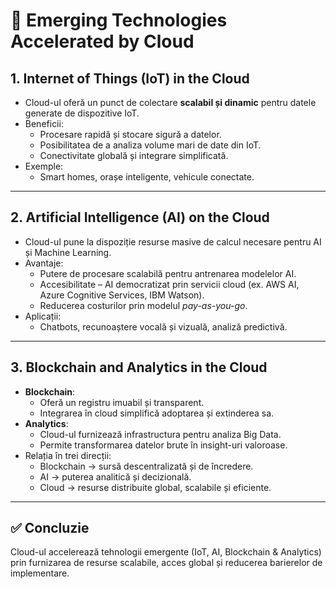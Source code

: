 # 🚀 Emerging Technologies Accelerated by Cloud

## 1. Internet of Things (IoT) in the Cloud
- Cloud-ul oferă un punct de colectare **scalabil și dinamic** pentru datele generate de dispozitive IoT.
- Beneficii:
  - Procesare rapidă și stocare sigură a datelor.
  - Posibilitatea de a analiza volume mari de date din IoT.
  - Conectivitate globală și integrare simplificată.
- Exemple:
  - Smart homes, orașe inteligente, vehicule conectate.

---

## 2. Artificial Intelligence (AI) on the Cloud
- Cloud-ul pune la dispoziție resurse masive de calcul necesare pentru AI și Machine Learning.
- Avantaje:
  - Putere de procesare scalabilă pentru antrenarea modelelor AI.
  - Accesibilitate – AI democratizat prin servicii cloud (ex. AWS AI, Azure Cognitive Services, IBM Watson).
  - Reducerea costurilor prin modelul *pay-as-you-go*.
- Aplicații:
  - Chatbots, recunoaștere vocală și vizuală, analiză predictivă.

---

## 3. Blockchain and Analytics in the Cloud
- **Blockchain**:
  - Oferă un registru imuabil și transparent.
  - Integrarea în cloud simplifică adoptarea și extinderea sa.
- **Analytics**:
  - Cloud-ul furnizează infrastructura pentru analiza Big Data.
  - Permite transformarea datelor brute în insight-uri valoroase.
- Relația în trei direcții:
  - Blockchain → sursă descentralizată și de încredere.
  - AI → puterea analitică și decizională.
  - Cloud → resurse distribuite global, scalabile și eficiente.

---

## ✅ Concluzie
Cloud-ul accelerează tehnologii emergente (IoT, AI, Blockchain & Analytics) prin furnizarea de resurse scalabile, acces global și reducerea barierelor de implementare.
